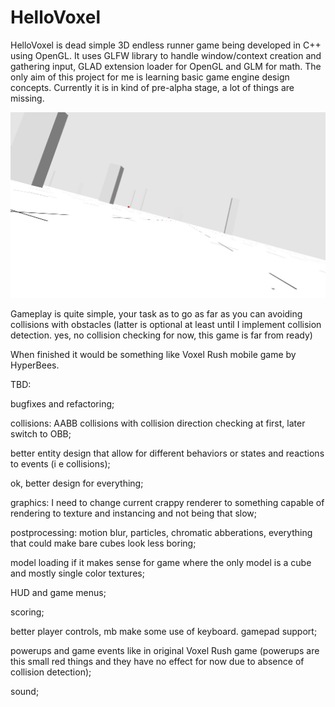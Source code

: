 # HelloVoxel
HelloVoxel is dead simple 3D endless runner game being developed in C++ using OpenGL. It uses GLFW library to handle window/context creation and gathering input, GLAD extension loader for OpenGL and GLM for math. The only aim of this project for me is learning basic game engine design concepts. Currently it is in kind of pre-alpha stage, a lot of things are missing.

![Hello Voxel](hellovoxel.jpg?raw=true "Hello Voxel")

Gameplay is quite simple, your task as to go as far as you can avoiding collisions with obstacles (latter is optional at least until I implement collision detection. yes, no collision checking for now, this game is far from ready)

When finished it would be something like Voxel Rush mobile game by HyperBees.

TBD:

bugfixes and refactoring;

collisions: AABB collisions with collision direction checking at first, later switch to OBB;

better entity design that allow for different behaviors or states and reactions to events (i e collisions);

ok, better design for everything;

graphics: I need to change current crappy renderer to something capable of rendering to texture and instancing and not being that slow;

postprocessing: motion blur, particles, chromatic abberations, everything that could make bare cubes look less boring;

model loading if it makes sense for game where the only model is a cube and mostly single color textures;

HUD and game menus;

scoring;

better player controls, mb make some use of keyboard. gamepad support;

powerups and game events like in original Voxel Rush game (powerups are this small red things and they have no effect for now due to absence of collision detection);

sound;
